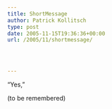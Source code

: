 ```yaml
---
title: ShortMessage
author: Patrick Kollitsch
type: post
date: 2005-11-15T19:36:36+00:00
url: /2005/11/shortmessage/




---
```

&#8220;Yes,&#8221;

(to be remembered)
